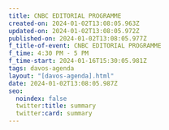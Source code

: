```yaml
---
title: CNBC EDITORIAL PROGRAMME
created-on: 2024-01-02T13:08:05.963Z
updated-on: 2024-01-02T13:08:05.972Z
published-on: 2024-01-02T13:08:05.977Z
f_title-of-event: CNBC EDITORIAL PROGRAMME
f_time: 4:30 PM - 5 PM
f_time-start: 2024-01-16T15:30:05.981Z
tags: davos-agenda
layout: "[davos-agenda].html"
date: 2024-01-02T13:08:05.987Z
seo:
  noindex: false
  twitter:title: summary
  twitter:card: summary
---
```

